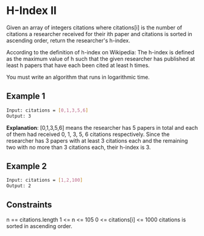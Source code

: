# H-Index II

Given an array of integers citations where citations[i] is the number of citations a researcher received for their ith paper and citations is sorted in ascending order, return the researcher's h-index.

According to the definition of h-index on Wikipedia: The h-index is defined as the maximum value of h such that the given researcher has published at least h papers that have each been cited at least h times.

You must write an algorithm that runs in logarithmic time.

## Example 1

```bash
Input: citations = [0,1,3,5,6]
Output: 3
```

**Explanation**: [0,1,3,5,6] means the researcher has 5 papers in total and each of them had received 0, 1, 3, 5, 6 citations respectively.
Since the researcher has 3 papers with at least 3 citations each and the remaining two with no more than 3 citations each, their h-index is 3.

## Example 2

```bash
Input: citations = [1,2,100]
Output: 2
```

## Constraints

n == citations.length
1 <= n <= 105
0 <= citations[i] <= 1000
citations is sorted in ascending order.